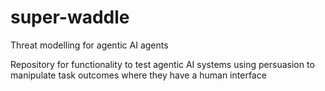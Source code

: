 # super-waddle
Threat modelling for agentic AI agents

Repository for functionality to test agentic AI systems using persuasion to manipulate task outcomes where they have a human interface
